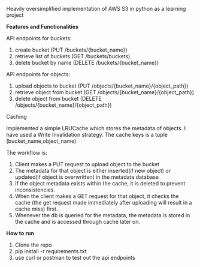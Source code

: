 Heavily oversimplified implementation of AWS S3 in python as a learning project

**Features and Functionalities**

API endpoints for buckets:
1. create bucket (PUT /buckets/{bucket_name})
2. retrieve list of buckets (GET /buckets/buckets)
3. delete bucket by name (DELETE /buckets/{bucket_name})

API endpoints for objects:
1. upload objects to bucket (PUT /objects/{bucket_name}/{object_path})
2. retrieve object from bucket (GET /objects/{bucket_name}/{object_path})
3. delete object from bucket (DELETE /objects/{bucket_name}/{object_path})

Caching 

Implemented a simple LRUCache which stores the metadata of objects. I have used a Write Invalidation strategy. The cache keys is a tuple (bucket_name,object_name)

The workflow is:
1. Client makes a PUT request to upload object to the bucket
2. The metadata for that object is either inserted(if new object) or updated(if object is overwritten) in the metadata database
3. If the object metadata exists within the cache, it is deleted to prevent inconsistencies.
4. When the client makes a GET request for that object, it checks the cache (the get request made immediately after uploading will result in a cache miss) first.
5. Whenever the db is queried for the metadata, the metadata is stored in the cache and is accessed through cache later on.

**How to run**
1. Clone the repo
2. pip install -r requirements.txt
3. use curl or postman to test out the api endpoints
